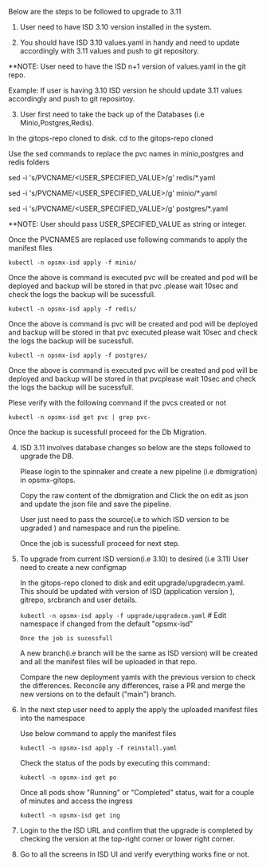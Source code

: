Below are the steps to be followed to upgrade to 3.11


1. User need to have ISD 3.10 version installed in the system.

2. You should have ISD 3.10 values.yaml in handy and need to update accordingly with 3.11 values and push to git repository.

**NOTE: User need to have the ISD n+1 version of values.yaml in the git repo. 

Example: If user is having 3.10 ISD version he should update 3.11 values accordingly and push to git reposirtoy. 

3. User first need to take the back up of the Databases (i.e Minio,Postgres,Redis).

  In the gitops-repo cloned to disk. cd to the gitops-repo cloned

  Use the sed commands to replace the pvc names in minio,postgres and redis folders

  sed -i 's/PVCNAME/<USER_SPECIFIED_VALUE>/g' redis/*.yaml

  sed -i 's/PVCNAME/<USER_SPECIFIED_VALUE>/g' minio/*.yaml

  sed -i 's/PVCNAME/<USER_SPECIFIED_VALUE>/g' postgres/*.yaml

**NOTE: User should pass USER_SPECIFIED_VALUE as string or integer. 

  Once the PVCNAMES are replaced use following commands to apply the manifest files

  `kubectl -n opsmx-isd apply -f minio/`

  Once the above is command is executed pvc will be created and pod will be deployed and backup will be stored in that pvc .please wait 10sec and check     the logs the backup will be sucessfull.

  `kubectl -n opsmx-isd apply -f redis/`

  Once the above is command is pvc will be created and pod will be deployed and backup will be stored in that pvc executed please wait 10sec and check     the logs the backup will be sucessfull.

  `kubectl -n opsmx-isd apply -f postgres/`

  Once the above is command is executed pvc will be created and pod will be deployed and backup will be stored in that pvcplease wait 10sec and check the   logs the backup will be sucessfull.

  Plese verify with the following command if the pvcs created or not

  `kubectl -n opsmx-isd get pvc | grep pvc-`

  Once the backup is sucessfull proceed for the Db Migration.
 
4. ISD 3.11 involves database changes so below are the steps followed to upgrade the DB.
    
   Please login to the spinnaker and create a new pipeline (i.e dbmigration) in opsmx-gitops.

   Copy the raw content of the dbmigration and Click the on edit as json and update the json file and save the pipeline.

   User just need to pass the source(i.e to which ISD version to be upgraded ) and namespace and run the pipeline.
   
   Once the job is sucessfull proceed for next step.


5. To upgrade from current ISD version(i.e 3.10) to desired (i.e 3.11) User need to create a new configmap 

   In the gitops-repo cloned to disk and edit upgrade/upgradecm.yaml. This should be updated with version of ISD (application version ), gitrepo,            srcbranch and user details.

   `kubectl -n opsmx-isd apply -f upgrade/upgradecm.yaml` # Edit namespace if changed from the default "opsmx-isd"

    `Once the job is sucessfull`

    A new branch(i.e branch will be the same as ISD version) will be created and all the manifest files will be uploaded in that repo.

    Compare the new deployment yamls with the previous version to check the differences. Reconcile any differences, raise a PR and merge the new versions     on to the default ("main") branch.

 6. In the next step user need to apply the apply the uploaded manifest files into the namespace

    Use below command to apply the manifest files

    `kubectl -n opsmx-isd apply -f reinstall.yaml`

    Check the status of the pods by executing this command:

    `kubectl -n opsmx-isd get po`

     Once all pods show "Running" or "Completed" status, wait for a couple of minutes and access the ingress

     `kubectl -n opsmx-isd get ing`

7. Login to the the ISD URL and confirm that the upgrade is completed by checking the version at the top-right corner or lower right corner.

8. Go to all the screens in ISD UI and verify everything works fine or not.

